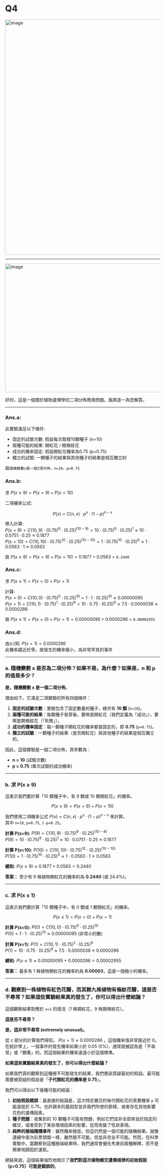 # Q4  
<img width="956" height="765" alt="image" src="https://github.com/user-attachments/assets/c10dd758-635e-4433-9a76-e3d78fa4f6b5" />  

---  

<img width="682" height="419" alt="image" src="https://github.com/user-attachments/assets/4d69b09b-9f01-4ce1-8926-3fb02bdb2fac" />

好的，這是一個關於植物遺傳學的二項分佈應用問題。我將逐一為您解答。

---  
### Ans.a:  
此實驗滿足以下條件:
* 固定的試驗次數: 假設每次取樣10顆種子 (n=10)
* 兩種可能的結果: 開紅花 / 開條紋花
* 成功的機率固定: 假設開紅花機率為0.75 (p=0.75)
* 獨立的試驗: 一顆種子的結果與其他種子的結果是相互獨立的

故`隨機變數x是一個2項分佈，n=10，p=0.75`

### Ans.b:  
求 $P(x \ge 9) = P(x=9) + P(x=10)$  
  
二項機率公式:   

$$ P(x) = C(n, x) \cdot p^x \cdot (1-p)^{n-x} $$  

帶入計算:  
$P(x=9) = C(10, 9) \cdot (0.75)^9 \cdot (0.25)^{(10-9)} = 10 \cdot (0.75)^9 \cdot (0.25)^1 \approx 10 \cdot 0.0751 \cdot 0.25 \approx 0.1877$  
$P(x=10) = C(10, 10) \cdot (0.75)^{10} \cdot (0.25)^{(10-10)} = 1 \cdot (0.75)^{10} \cdot (0.25)^0 \approx 1 \cdot 0.0563 \cdot 1 \approx 0.0563$  

故 $P(x \ge 9) = P(x=9) + P(x=10) = 0.1877+0.0563$ = `0.2440`  

### Ans.c:  
求 $P(x \le 1) = P(x=0) + P(x=1)$   

計算:  
$P(x=0) = C(10, 0) \cdot (0.75)^0 \cdot (0.25)^{10} = 1 \cdot 1 \cdot (0.25)^{10} \approx 0.00000095$  
$P(x=1) = C(10, 1) \cdot (0.75)^1 \cdot (0.25)^9 = 10 \cdot 0.75 \cdot (0.25)^9 \approx 7.5 \cdot 0.0000038 \approx 0.0000286$  

故 $P(x \le 1) = P(x=0) + P(x=1) = 0.00000095 + 0.0000286$ = `0.00002955`  

### Ans.d:  
由(c)知: $P(x=1) = 0.0000286$  
此機率趨近於零，故發生的機率極小，為非常罕見的事件  

---  

### a. 隨機變數 x 是否為二項分佈？如果不是，為什麼？如果是，n 和 p 的值是多少？

**是，隨機變數 x 是一個二項分佈**。

理由如下，它滿足二項實驗的所有四個條件：
1.  **固定的試驗次數**：實驗包含了固定數量的種子，總共有 **10 顆** (`n=10`)。
2.  **兩種可能的結果**：每顆種子發芽後，要嘛是開紅花（我們定義為「成功」），要嘛是開條紋花（「失敗」）。
3.  **成功的機率固定**：每一顆種子開紅花的機率都是固定的，即 **0.75** (`p=0.75`)。
4.  **獨立的試驗**：一顆種子的結果（是否開紅花）與其他種子的結果是相互獨立的。

因此，這個實驗是一個二項分佈，其參數為：
*   **n = 10** (試驗次數)
*   **p = 0.75** (單次試驗的成功機率)


---

### b. 求 P(x ≥ 9)

這表示我們要計算「10 顆種子中，有 9 顆或 10 顆開紅花」的機率。  

$$ P(x \ge 9) = P(x=9) + P(x=10) $$  

我們使用二項機率公式 $P(x) = C(n, x) \cdot p^x \cdot (1-p)^{n-x}$ 來計算。  
其中 `n=10`, `p=0.75`, `1-p=0.25`。

**計算 P(x=9):**
$P(9) = C(10, 9) \cdot (0.75)^9 \cdot (0.25)^{(10-9)}$  
$P(9) = 10 \cdot (0.75)^9 \cdot (0.25)^1 \approx 10 \cdot 0.0751 \cdot 0.25 \approx 0.1877$  

**計算 P(x=10):**
$P(10) = C(10, 10) \cdot (0.75)^{10} \cdot (0.25)^{(10-10)}$  
$P(10) = 1 \cdot (0.75)^{10} \cdot (0.25)^0 \approx 1 \cdot 0.0563 \cdot 1 \approx 0.0563$  


**總和:**
$P(x \ge 9) \approx 0.1877 + 0.0563 = 0.2440$

**答案：** 至少有 9 株植物開紅花的機率約為 **0.2440** (或 24.4%)。

---

### c. 求 P(x ≤ 1)

這表示我們要計算「10 顆種子中，有 0 顆或 1 顆開紅花」的機率。  

$$ P(x \le 1) = P(x=0) + P(x=1) $$  

**計算 P(x=0):**
$P(0) = C(10, 0) \cdot (0.75)^0 \cdot (0.25)^{10}$  
$P(0) = 1 \cdot 1 \cdot (0.25)^{10} \approx 0.00000095$ (非常小的數)  

**計算 P(x=1):**
$P(1) = C(10, 1) \cdot (0.75)^1 \cdot (0.25)^9$  
$P(1) = 10 \cdot 0.75 \cdot (0.25)^9 \approx 7.5 \cdot 0.0000038 \approx 0.0000286$  

**總和:**
$P(x \le 1) \approx 0.00000095 + 0.0000286 = 0.00002955$  

**答案：** 最多有 1 株植物開紅花的機率約為 **0.00003**，這是一個極小的機率。

---

### d. 觀察到一株植物有紅色花瓣，而其餘九株植物有條紋花瓣，這是否不尋常？如果這些實驗結果真的發生了，你可以得出什麼結論？

這個觀察結果對應於 `x=1` 的情況（1 株開紅花，9 株開條紋花）。

**這是否不尋常？**

**是，這非常不尋常 (extremely unusual)。**

從 c 部分的計算我們得知， $P(x=1) \approx 0.0000286$ 。這個機率值非常接近於 0。在統計學上，一個事件的發生機率如果小於 0.05 (5%)，通常就被認為是「不尋常」或「顯著」的。而這個結果的機率遠遠小於這個標準。

**如果這些實驗結果真的發生了，你可以得出什麼結論？**

如果我們真的觀察到這種極不可能發生的結果，我們應該質疑最初的假設。最可能需要被質疑的假設是「**子代開紅花的機率是 0.75**」。

我們可以得出以下幾種可能的結論：

1.  **初始假設錯誤**：最直接的結論是，這次特定雜交的後代開紅花的真實機率 `p` 可能遠低於 0.75。也許親本的基因型並非我們所想的那樣，或者存在其他影響花色的遺傳因素。
2.  **種子問題**：收集到的 10 顆種子可能有問題，例如它們並非全部來自於指定的雜交，或者受到了某些環境因素的影響，從而改變了性狀表現。
3.  **純粹的極端隨機事件**：雖然機率極低，但這仍然是一個可能的隨機結果。就像連續中兩次彩票頭獎一樣，雖然極不可能，但並非完全不可能。然而，在科學實驗中，當觀察到這種極端結果時，我們通常會優先考慮前兩種解釋，而不是簡單地歸因於運氣。

總結來說，這個結果強烈地暗示了**我們對這次植物雜交遺傳規律的初始假設（p=0.75）可能是錯誤的**。
